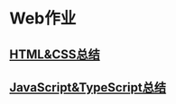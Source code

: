 # Web作业  

## [HTML&CSS总结](./htmlandcss.md)

## [JavaScript&TypeScript总结](./JavaScriptandTypeScript.md)
